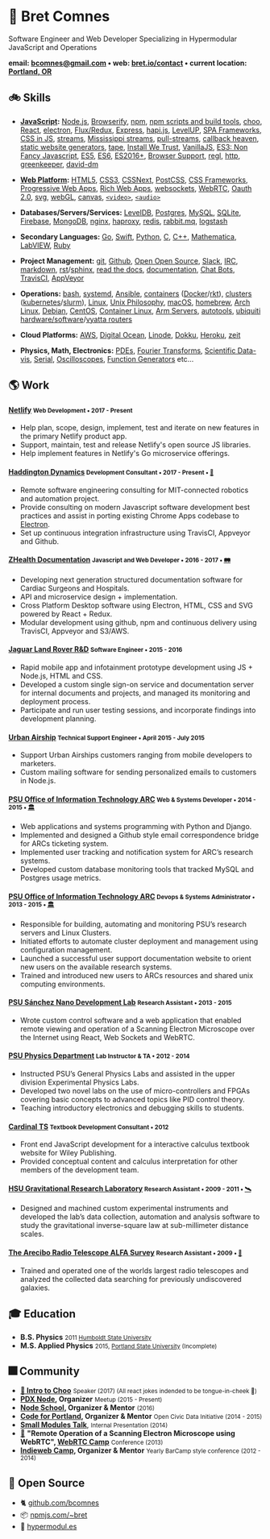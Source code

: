# 👷 Bret Comnes

Software Engineer and Web Developer Specializing in Hypermodular JavaScript and Operations

**email: [bcomnes@gmail.com](mailto:bcomnes@gmail.com) &bull; web: [bret.io/contact](http://bret.io/contact)  &bull; current location: [Portland, OR](http://osm.org/go/WIDwCTzGh-?m=)**

## 🚲 Skills

- **[JavaScript](https://developer.mozilla.org/en-US/docs/Web/JavaScript):**
[Node.js](https://nodejs.org/docs/latest/api/),
[Browserify](http://browserify.org),
[npm](https://www.npmjs.com/~bret),
[npm scripts and build tools](https://github.com/sindresorhus/awesome-nodejs#build-tools),
[choo](https://github.com/yoshuawuyts/choo),
[React](https://facebook.github.io/react/),
[electron](http://electron.atom.io),
[Flux/Redux](http://redux.js.org/),
[Express](http://expressjs.com),
[hapi.js](http://hapijs.com),
[LevelUP](https://github.com/Level/levelup),
[SPA Frameworks](https://github.com/showcases/front-end-javascript-frameworks),
[CSS in JS](https://github.com/MicheleBertoli/css-in-js),
[streams](https://nodejs.org/api/stream.html),
[Mississippi streams](https://github.com/maxogden/mississippi),
[pull-streams](https://pull-stream.github.io),
[callback heaven](http://callbackhell.com),
[static website generators](https://www.staticgen.com),
[tape](https://github.com/substack/tape),
[Install We Trust](http://module.party),
[VanillaJS](http://vanilla-js.com),
[ES3: Non Fancy Javascript](https://github.com/yoshuawuyts/tiny-guide-to-non-fancy-node),
[ES5](http://kangax.github.io/compat-table/es5/),
[ES6](http://kangax.github.io/compat-table/es6/),
[ES2016+](http://kangax.github.io/compat-table/es2016plus/),
[Browser Support](https://www.microsoft.com/en-us/WindowsForBusiness/End-of-IE-support),
[regl](https://github.com/regl-project/regl),
[http](https://nodejs.org/api/http.html),
[greenkeeper](https://greenkeeper.io),
[david-dm](https://david-dm.org)

- **[Web Platform](https://developer.mozilla.org/en-US/):**
[HTML5](https://developer.mozilla.org/en-US/docs/Web/HTML),
[CSS3](https://developer.mozilla.org/en-US/docs/Web/CSS),
[CSSNext](http://cssnext.io),
[PostCSS](https://github.com/postcss/postcss),
[CSS Frameworks](http://usablica.github.io/front-end-frameworks/compare.html),
[Progressive Web Apps](https://github.com/TalAter/awesome-progressive-web-apps),
[Rich Web Apps](http://rauchg.com/2014/7-principles-of-rich-web-applications/),
[websockets](https://developer.mozilla.org/en-US/docs/Web/API/WebSockets_API),
[WebRTC](https://developer.mozilla.org/en-US/docs/Web/API/WebRTC_API),
[Oauth 2.0](https://oauth.net/2/),
[svg](https://developer.mozilla.org/en-US/docs/Web/SVG),
[webGL](https://developer.mozilla.org/en-US/docs/Web/API/WebGL_API),
[canvas](https://developer.mozilla.org/en-US/docs/Web/API/Canvas_API),
[`<video>`](https://developer.mozilla.org/en-US/docs/Web/HTML/Element/video),
[`<audio>`](https://developer.mozilla.org/en-US/search?q=audio)

- **Databases/Servers/Services:**
[LevelDB](https://github.com/google/leveldb),
[Postgres](https://www.postgresql.org),
[MySQL](https://www.mysql.com),
[SQLite](https://sqlite.org),
[Firebase](https://firebase.google.com),
[MongoDB](https://www.mongodb.com),
[nginx](https://www.nginx.com/resources/wiki/),
[haproxy](http://www.haproxy.org),
[redis](http://redis.io),
[rabbit.mq](https://www.rabbitmq.com),
[logstash](https://www.elastic.co/products/logstash)


- **Secondary Languages:**
[Go](https://golang.org),
[Swift](https://swift.org),
[Python](https://docs.python.org/3/),
[C](https://en.wikipedia.org/wiki/C_(programming_language)),
[C++](https://isocpp.org),
[Mathematica](https://www.wolfram.com/mathematica/),
[LabVIEW](http://www.ni.com/labview/),
[Ruby](http://poignant.guide)

- **Project Management:**
[git](https://git-scm.com),
[Github](https://github.com),
[Open Open Source](http://openopensource.org),
[Slack](https://slack.com),
[IRC](https://www.irccloud.com),
[markdown](http://whatismarkdown.com),
[rst](http://docutils.sourceforge.net/rst.html)/[sphinx](http://www.sphinx-doc.org/en/1.4.8/),
[read the docs](https://readthedocs.org),
[documentation](https://pages.18f.gov/open-source-guide/),
[Chat Bots](http://zenircbot.readthedocs.io/en/latest/),
[TravisCI](http://travis-ci.org),
[AppVeyor](https://www.appveyor.com)

- **Operations:**
[bash](https://www.gnu.org/software/bash/bash.html),
[systemd](https://www.freedesktop.org/wiki/Software/systemd/),
[Ansible](https://www.ansible.com),
[containers](https://linuxcontainers.org) ([Docker](https://www.docker.com)/[rkt](https://github.com/coreos/rkt)),
[clusters](https://en.wikipedia.org/wiki/Computer_cluster) ([kubernetes](http://kubernetes.io)/[slurm](http://slurm.schedmd.com)),
[Linux](https://www.kernel.org),
[Unix Philosophy](http://www.catb.org/esr/writings/taoup/html/ch01s06.html),
[macOS](http://www.apple.com/macos/sierra/),
[homebrew](http://brew.sh),
[Arch Linux](https://www.archlinux.org),
[Debian](https://www.debian.org),
[CentOS](https://www.centos.org),
[Container Linux](https://coreos.com/os/docs/latest),
[Arm Servers](https://www.raspberrypi.org/products/raspberry-pi-3-model-b/),
[autotools](https://www.gnu.org/software/automake/manual/html_node/Autotools-Introduction.html),
[ubiquiti hardware/software](https://www.ubnt.com/)/[vyatta routers](https://en.wikipedia.org/wiki/Vyatta)

- **Cloud Platforms:**
[AWS](https://aws.amazon.com),
[Digital Ocean](https://www.digitalocean.com),
[Linode](https://www.linode.com),
[Dokku](https://github.com/dokku/dokku),
[Heroku](https://www.heroku.com),
[zeit](https://zeit.co)

- **Physics, Math, Electronics:**
[PDEs](https://en.wikipedia.org/wiki/Partial_differential_equation),
[Fourier Transforms](http://mathworld.wolfram.com/FourierTransform.html),
[Scientific Data-vis](https://www.edwardtufte.com/tufte/),
[Serial](https://en.wikipedia.org/wiki/RS-232),
[Oscilloscopes](https://en.wikipedia.org/wiki/Oscilloscope),
[Function Generators](https://en.wikipedia.org/wiki/Function_generator) etc...

## 🌎 Work

####  [Netlify](https://www.netlify.com) <small>Web Development &bull; 2017 - Present</small>

- Help plan, scope, design, implement, test and iterate on new features in the primary Netlify product app.
- Support, maintain, test and release Netlify's open source JS libraries.
- Help implement features in Netlify's Go microservice offerings.

####  [Haddington Dynamics](http://hdrobotic.com) <small>Development Consultant &bull; 2017 - Present &bull; [🤖](https://www.kickstarter.com/projects/51496107/dexter-the-robotic-arm-to-end-scarcity#)</small>

- Remote software engineering consulting for MIT-connected robotics and automation project.
- Provide consulting on modern Javascript software development best practices and assist in porting existing Chrome Apps codebase to [Electron](http://electron.atom.io).
- Set up continuous integration infrastructure using TravisCI, Appveyor and Github.

#### [ZHealth Documentation](http://www.zhealthconsulting.com) <small>Javascript and Web Developer &bull; 2016 - 2017 &bull; [🛤](https://twitter.com/davidlymanning/status/738858873281347584)</small>

- Developing next generation structured documentation software for Cardiac Surgeons and Hospitals.
- API and microservice design + implementation.
- Cross Platform Desktop software using Electron, HTML, CSS and SVG powered by React + Redux.
- Modular development using github, npm and continuous delivery using TravisCI, Appveyor and S3/AWS.

#### [Jaguar Land Rover R&D](https://www.jlrtechincubator.com/jlrti/) <small>Software Engineer &bull; 2015 - 2016</small>

- Rapid mobile app and infotainment prototype development using JS + Node.js, HTML and CSS.
- Developed a custom single sign-on service and documentation server for internal documents and projects, and managed its monitoring and deployment process.
- Participate and run user testing sessions, and incorporate findings into development planning.

#### [Urban Airship](https://www.urbanairship.com) <small>Technical Support Engineer &bull; April 2015 - July 2015</small>

- Support Urban Airships customers ranging from mobile developers to marketers.
- Custom mailing software for sending personalized emails to customers in Node.js.

#### [PSU Office of Information Technology ARC](https://www.pdx.edu/oit/research-computing) <small>Web & Systems Developer &bull; 2014 - 2015 &bull; [🏛](https://www.flickr.com/photos/bretc/albums/72157658985330381)</small>

- Web applications and systems programming with Python and Django.
- Implemented and designed a Github style email correspondence bridge for ARCs ticketing system.
- Implemented user tracking and notification system for ARC’s research systems.
- Developed custom database monitoring tools that tracked MySQL and Postgres usage metrics.

#### [PSU Office of Information Technology ARC](https://www.pdx.edu/oit/research-computing) <small>Devops & Systems Administrator &bull; 2013 - 2015 &bull; [🏛](https://www.flickr.com/photos/bretc/albums/72157658985330381)</small>

- Responsible for building, automating and monitoring PSU’s research servers and Linux Clusters.
- Initiated efforts to automate cluster deployment and management using configuration management.
- Launched a successful user support documentation website to orient new users on the available
research systems.
- Trained and introduced new users to ARCs resources and shared unix computing environments.

#### [PSU Sánchez Nano Development Lab](http://www.pdx.edu/nano-development-lab/) <small>Research Assistant &bull; 2013 - 2015</small>

- Wrote custom control software and a web application that enabled remote viewing and operation of a Scanning Electron Microscope over the Internet using React, Web Sockets and WebRTC.

#### [PSU Physics Department](http://www.pdx.edu/physics/) <small>Lab Instructor & TA &bull; 2012 - 2014</small>

- Instructed PSU’s General Physics Labs and assisted in the upper division Experimental Physics Labs.
- Developed two novel labs on the use of micro-controllers and FPGAs covering basic concepts to
advanced topics like PID control theory.
- Teaching introductory electronics and debugging skills to students.

#### [Cardinal TS](http://www.cardinalts.com/site/index.html) <small>Textbook Development Consultant &bull; 2012</small>

- Front end JavaScript development for a interactive calculus textbook website for Wiley Publishing.
- Provided conceptual content and calculus interpretation for other members of the development team.

#### [HSU Gravitational Research Laboratory](http://www2.humboldt.edu/physics/gravitational-lab.html) <small>Research Assistant &bull; 2009 - 2011 &bull; [🛰](https://www.flickr.com/photos/bretc/albums/72157627758235393)</small>

- Designed and machined custom experimental instruments and developed the lab’s data collection, automation and analysis software to study the gravitational inverse-square law at sub-millimeter distance scales.

#### [The Arecibo Radio Telescope ALFA Survey](http://egg.astro.cornell.edu/index.php/) <small>Research Assistant &bull; 2009 &bull; [📡](https://www.flickr.com/photos/bretc/albums/72157640257583256)</small>

- Trained and operated one of the worlds largest radio telescopes and analyzed the collected data searching for previously undiscovered galaxies.

## 🎓 Education

- **B.S. Physics** <small>2011 [Humboldt State University](http://www2.humboldt.edu/physics/)</small>
- **M.S. Applied Physics** <small>2015, [Portland State University](http://www.pdx.edu/physics/) (Incomplete)</small>

## 🎆 Community

- **[🚂 Intro to Choo](https://www.youtube.com/watch?v=aqtku9qCTmQ)** <small>Speaker (2017) (All react jokes indended to be tongue-in-cheek 😬)</small>
- **[PDX Node](https://www.meetup.com/pdxnode/), Organizer** <small>Meetup (2015 - Present)</small>
- **[Node School](https://nodeschool.io), Organizer & Mentor** <small>(2016)</small>
- **[Code for Portland](http://www.codeforportland.org), Organizer & Mentor** <small>Open Civic Data Initiative (2014 - 2015)</small>
- **[Small Modules Talk](http://bcomnes.github.io/slides/small-modules/)**, <small>Internal Presentation (2014)</small>
- [🔬](https://www.flickr.com/photos/bretc/albums/72157640029129245) **"Remote Operation of a Scanning Electron Microscope using WebRTC", [WebRTC Camp](https://twitter.com/WebRTCCamp)** <small>Conference (2013)</small>
- **[Indieweb Camp](https://indieweb.org), Organizer & Mentor** <small>Yearly BarCamp style conference (2012 - 2014)</small>


## 🎋 Open Source

- 🐈 [github.com/bcomnes](https://github.com/bcomnes)
- 📦 [npmjs.com/~bret](https://www.npmjs.com/~bret)
- 🔭 [hypermodul.es](http://hypermodul.es)
